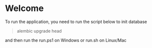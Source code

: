 # Welcome

To run the application, you need to run the script below to init database

> alembic upgrade head

and then run the run.ps1 on Windows or run.sh on Linux/Mac
